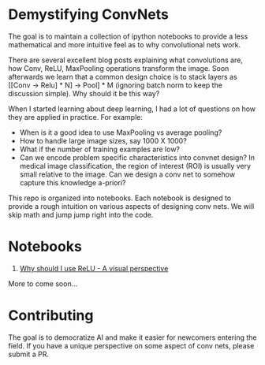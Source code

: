 # Demystifying ConvNets

The goal is to maintain a collection of ipython notebooks to provide a less mathematical and more intuitive feel as to
 why convolutional nets work.

There are several excellent blog posts explaining what convolutions are, how Conv, ReLU, MaxPooling operations 
transform the image. Soon afterwards we learn that a common design choice is to stack layers as 
[[Conv -> Relu] * N] -> Pool] * M (ignoring batch norm to keep the discussion simple). Why should it be this way?

When I started learning about deep learning, I had a lot of questions on how they are applied in practice. For example:

- When is it a good idea to use MaxPooling vs average pooling? 
- How to handle large image sizes, say 1000 X 1000?
- What if the number of training examples are low? 
- Can we encode problem specific characteristics into convnet design? In medical image classification, 
the region of interest (ROI) is usually very small relative to the image. Can we design a conv net to somehow capture 
this knowledge a-priori?

This repo is organized into notebooks. Each notebook is designed to provide a rough intuition on various aspects of 
designing conv nets. We will skip math and jump jump right into the code.


# Notebooks

1. [Why should I use ReLU - A visual perspective](notebooks/exploring-convolutions.ipynb)

More to come soon...


# Contributing

The goal is to democratize AI and make it easier for newcomers entering the field.
If you have a unique perspective on some aspect of conv nets, please submit a PR.  
